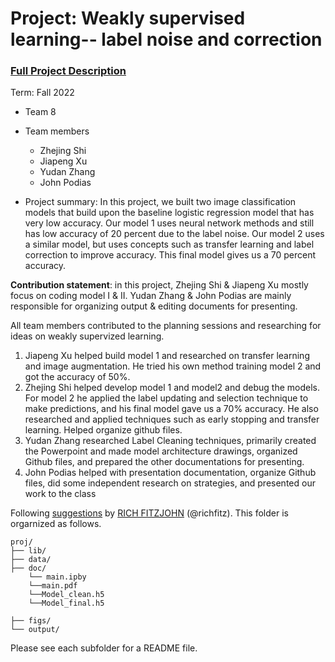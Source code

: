 # Project: Weakly supervised learning-- label noise and correction


### [Full Project Description](doc/project3_desc.md)

Term: Fall 2022

+ Team 8
+ Team members
	+ Zhejing Shi
	+ Jiapeng Xu
	+ Yudan Zhang
	+ John Podias

+ Project summary: In this project, we built two image classification models that build upon the baseline logistic regression model that has very low accuracy. Our model 1 uses neural network methods and still has low accuracy of 20 percent due to the label noise. Our model 2 uses a similar model, but uses concepts such as transfer learning and label correction to improve accuracy. This final model gives us a 70 percent accuracy.
	
**Contribution statement**: in this project, Zhejing Shi & Jiapeng Xu mostly focus on coding model I & II. Yudan Zhang & John Podias are mainly 
responsible for organizing output & editing documents for presenting.

All team members contributed to the planning sessions  and researching for ideas on weakly supervized learning.
1. Jiapeng Xu helped build model 1 and researched on transfer learning and image augmentation. He tried his own method training model 2 and got the accuracy of 50%. 
2. Zhejing Shi helped develop model 1 and model2 and debug the models. For model 2 he applied the label updating and selection technique to make predictions, and his final model gave us a 70% accuracy. He also researched and applied techniques such as early stopping and transfer learning. Helped organize github files.
3. Yudan Zhang researched Label Cleaning techniques, primarily created the Powerpoint and made model architecture drawings, organized Github files, and prepared the other documentations for presenting. 
4. John Podias helped with presentation documentation, organize Github files, did some independent research on strategies, and presented our work to the class


Following [suggestions](http://nicercode.github.io/blog/2013-04-05-projects/) by [RICH FITZJOHN](http://nicercode.github.io/about/#Team) (@richfitz). This folder is orgarnized as follows.

```
proj/
├── lib/
├── data/
├── doc/
	└── main.ipby
	└──main.pdf
	└──Model_clean.h5
	└──Model_final.h5

├── figs/
└── output/
```

Please see each subfolder for a README file.
